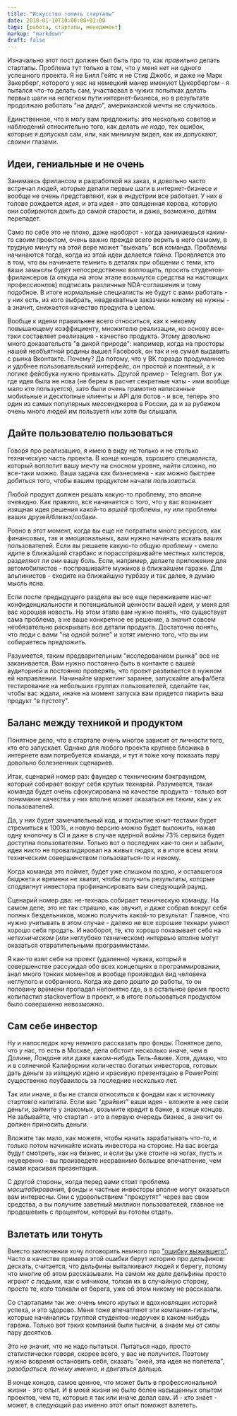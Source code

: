 ```yaml
---
title: "Искусство топить стартапы"
date: 2018-01-10T10:00:00+01:00
tags: [работа, стартапы, менеджмент]
markup: "markdown"
draft: false
---
```


Изначально этот пост должен был быть про то, как *правильно* делать стартапы. Проблема тут только в том, что у меня нет ни одного успешного проекта. 
Я не Билл Гейтс и не Стив Джобс, и даже не Марк Закерберг, которого у нас на немецкий манер именуют Цукербергом - я пытался что-то делать сам, участвовал в чужих попытках делать первые шаги на нелегком пути интернет-бизнеса, но в результате продолжаю работать "на дядю", американской мечты не случилось. 

Единственное, что я могу вам предложить: это несколько советов и наблюдений относительно того, как делать *не надо*, тех ошибок, которые я допускал сам, или, как минимум видел, как их допускают, своими глазами.

<!--more-->   

Идеи, гениальные и не очень
----------
Занимаясь фрилансом и разработкой на заказ, я довольно часто встречал людей, которые делали первые шаги в интернет-бизнесе и вообще не очень представляют, как в индустрии все работает. У них в голове рождается *идея*, и эта идея - это священная корова, которую они собираются доить до самой старости, и даже, возможно, детям перепадет.

Само по себе это не плохо, даже наоборот - когда занимаешься каким-то своим проектом, очень важно прежде всего верить в него самому, в трудную минуту на этой вере может "выехать" вся команда. 
Проблемы начинаются тогда, когда из этой идеи делается *тайна*. 
Проявляется это в том, что вы начинаете темнить в деталях при общении с теми, кто ваши замыслы будет непосредственно воплощать, просить студентов-фрилансеров (а откуда на этом этапе возьмутся средства на настоящих профессионлов) подписать различные NDA-соглашения и тому подобное. 
В итоге нормальные специалисты не будут с вами работать - у них есть, из кого выбрать, неадекватные заказчики никому не нужны - а значит, снижается качество продукта в целом.
 
Вообще к идеям правильнее всего относиться, как к некоему повышающему коэффициенту, множителю реализации, но основу все-таки составляет реализация - качество продукта.
Этому довольно много доказательств "в дикой природе": например, когда на просторы нашей необъятной родины вышел Facebook, он так и не сумел выдавить с рынка Вконтакте. 
Почему? Да потому, что у ВК гораздо продуманнее и удобнее пользовательский интерфейс, он простой и понятный, а к логике фейсбука нужно привыкать.
Другой пример - Telegram. Вот уж где идея была не нова (не берем в расчет секретные чаты - ими вообще мало кто пользуется), зато были очень грамотно написанные мобильные и десктопные клиенты и API для ботов - и все, теперь это один из самых популярных мессенджеров в России, да и за рубежом очень много людей им пользуетя или хотя бы слышали.
 

Дайте пользователю пользоваться
-----------
Говоря про реализацию, я имею в виду не только и не столько техническую часть проекта. 
В конце концов, хорошего специалиста, который воплотит вашу мечту на сносном уровне, найти сложно, но все-таки можно.
Ваша задача как бизнесмена - как можно быстрее добиться того, чтобы вашим продуктом начали *пользоваться*.

Любой продукт должен решать какую-то проблему, это вполне очевидно. 
Как правило, все начинается с того, что у вас возникает изящная идея решения какой-то *вашей* проблемы, ну или проблемы ваших друзей/близкх/собаки.

Ровно в этот момент, когда вы еще не потратили много ресурсов, как финансовых, так и эмоциональных, вам нужно начинать искать ваших пользователей. 
Если вы решаете какую-то общую проблему - смело идите в ближайший старбакс и порасспрашивайте местных хипстеров, разделяют ли они вашу боль. 
Если, например, делаете приложение для автомобилистов - поспрашивайте мужиков в ближайшем гараже.
Для альпинистов - сходите на ближайшую турбазу и так далее, я думаю мысль ясна.

Если после предыдущего раздела вы все еще переживаете насчет конфиденциальности и потенциальной ценности вашей идеи, у меня для вас хорошая новость.
На этом этапе вам нужно понять, что существует сама проблема, а не ваше конкретное ее решение, а значит совсем необязательно раскрывать все детали продукта.
Достаточно понять, что люди с вами "на одной волне" и хотят именно того, что вы им собираетесь предложить.

Разумеется, таким предварительным "исследованием рынка" все не заканивается. 
Вам нужно постоянно быть в контакте с вашей аудиторией и постоянно проверять, что проект развивается в нужном ей направлении.
Начинайте маркетинг заранее, запускайте альфа/бета тестирование на небольших группах пользователей, сделайте так, чтобы вас ждали, иначе на момент запуска вам придется пиарить ваш продукт "в пустоту".

Баланс между техникой и продуктом
-----------
Понятное дело, что в стартапе очень многое зависит от личности того, кто его запускает. 
Однако для любого проекта крупнее бложика в интернете вам потребуется команда, и тут я тоже хочу показать пару довольно болезненных сценариев.
 
Итак, сценарий номер раз: фаундер с техническим бэкграундом, который собирает вокруг себя крутых технарей.
Разумеется, такая команда будет очень сфокусирована на качестве продукта - только вот понимание качества у них вполне может оказаться не таким, как у их пользователей.

Да, у них будет замечательный код, и покрытие юнит-тестами будет стремиться к 100%, и новую версию можно будет выложить, нажав одну кнопочку в CI и даже в случае ядерной войны 73% сервиса будет доступна пользователям.
Только вот о последних как-то они и забыли, идеи никто не провалидировал на живых людях, и в итоге всем этим техническим совершенством пользоваться-то и некому.

Когда команда это поймет, будет уже слишком поздно, и оставшегося бюджета и времени не хватит, чтобы получить результаты, которые сподвигнут инвестора профинансировать вам следующий раунд.

Сценарий номер два: не-технарь собирает техническую команду. 
На самом деле, это не так страшно, как звучит, и даже собрав вокруг себя полных бездельников, можно получить какой-то результат.
Главное, что нужно учитывать в этом случае - далеко не все хорошие технари умеют хорошо себя продать. 
И наоборот, те, кто хорошо показывает себя на *нетехническом* (или неглубоко техническом) интервью вполне могут оказаться отвратительными программистами.
 
Я как-то взял себе на проект (удаленно) чувака, который в совершенстве рассуждал обо всех концепциях в программировании, знал много тонких моментов и вообще производил вид человека неглупого и собранного.
Когда же дело дошло до работы, то он половину времени пропадал непонятно где, а в остальное время просто копипастил stackoverflow в проект, и в итоге пользоваться продуктом было совершенно невозможно.

Сам себе инвестор
-----------
Ну и напоследок хочу немного рассказать про фонды. Понятное дело, что у нас, то есть в Москве, дела обстоят несколько иначе, чем в Долине, Лондоне или даже каком-нибудь Тель-Авиве.
Хотя, думаю, что и в солнечной Калифорнии количество богатых инвесторов, готовых дать деньги за изящную идею и красивую презентацию в PowerPoint существенно поубавилось за последние несколько лет.

Так или иначе, я бы не стался относиться к фондам как к источнику стартовго капитала. 
Если вас "драйвит" ваши идея - вложите в нее свои деньги, займите у знакомых, возьмите кредит в банке, в конце концов.
Не забывайте, что стартап - это в первую очередь бизнес, а значит он должен приносить деньги. 

Вложите так мало, как можете, чтобы начать зарабатывать *что-то*, и только потом начинайте искать инвестора на стороне. 
На вас всегда будут смотреть, как на бизнес, и если вы уже стоите на ногах, пусть и неуверенно - вы произведете несравнимо большее впечатление, чем самая красивая презентация.

С другой стороны, когда перед вами стоит проблема *масштабирования*, фонды и частные инвесторы вполне могут оказаться вам интересны.
Они с удовольствием "прокрутят" через вас свои средства, а вы получите заветный миллион пользователей, главное не продешевить с процентом, который вы готовы отдать.

Взлетать или тонуть
------------
Вместо заключения хочу поговорить немного про ["ошибку выжившего"](https://ru.wikipedia.org/wiki/%D0%A1%D0%B8%D1%81%D1%82%D0%B5%D0%BC%D0%B0%D1%82%D0%B8%D1%87%D0%B5%D1%81%D0%BA%D0%B0%D1%8F_%D0%BE%D1%88%D0%B8%D0%B1%D0%BA%D0%B0_%D0%B2%D1%8B%D0%B6%D0%B8%D0%B2%D1%88%D0%B5%D0%B3%D0%BE).
Часто в качестве примера этой ошибки берут историю про дельфинов: дескать, считается, что дельфины выталкивают людей к берегу, потому что многие об этом рассказывали.
На самом же деле дельфины просто играют с людьми, как с мячиком, толкая их в случайную сторону, просто те, кого толкали от берега, уже об этом никому не рассказали.

Со стартапами так же: очень много крутых и вдохновлящих историй успеха, и это здорово. 
Меня тоже впечатляют эти компании-гиганты, которые начинались группой студентов-недоучек в каком-нибудь гараже.
Только вот таких компаний были тысячи, а знаем мы от силы пару десятков.

Это не значит, что не надо пытаться. Пытаться надо, просто статистически говоря, скорее всего, у вас не получится. 
Поэтому нужно вовремя остановить себя, сказать "окей, эта идея не полетела", *разобраться, почему именно*, и двигаться дальше.

В конце концов, самое ценное, что может быть в профессиональной жизни - это опыт. 
И в моей жизни не было более насыщенных опытом проектов, чем те, которые я так или иначе делал сам. 
И - кто знает - может, в следующий раз именно этот опыт поможет взлететь.
